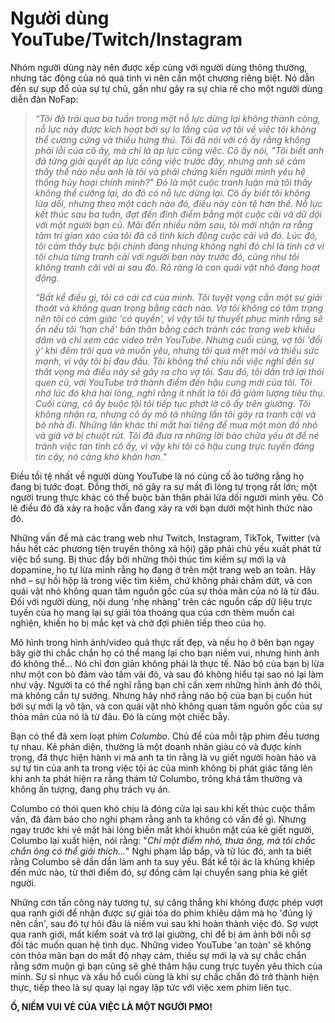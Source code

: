 # Người dùng YouTube/Twitch/Instagram

Nhóm người dùng này nên được xếp cùng với người dùng thông thường, nhưng tác động của nó quá tinh vi nên cần một chương riêng biệt. Nó dẫn đến sự sụp đổ của sự tự chủ, gần như gây ra sự chia rẽ cho một người dùng diễn đàn NoFap:

> *“Tôi đã trải qua ba tuần trong một nỗ lực dừng lại không thành công, nỗ lực này được kích hoạt bởi sự lo lắng của vợ tôi về việc tôi không thể cương cứng và thiếu hứng thú. Tôi đã nói với cô ấy rằng không phải lỗi của cô ấy, mà chỉ là áp lực công việc. Cô ấy nói, "Tôi biết anh đã từng giải quyết áp lực công việc trước đây, nhưng anh sẽ cảm thấy thế nào nếu anh là tôi và phải chứng kiến người mình yêu hệ thống hủy hoại chính mình?" Đó là một cuộc tranh luận mà tôi thấy không thể cưỡng lại, do đó có nỗ lực dừng lại. Cô ấy biết tôi không lừa dối, nhưng theo một cách nào đó, điều này còn tệ hơn thế. Nỗ lực kết thúc sau ba tuần, đạt đến đỉnh điểm bằng một cuộc cãi vã dữ dội với một người bạn cũ. Mãi đến nhiều năm sau, tôi mới nhận ra rằng tâm trí gian xảo của tôi đã cố tình kích động cuộc cãi vã đó. Lúc đó, tôi cảm thấy bực bội chính đáng nhưng không nghĩ đó chỉ là tình cờ vì tôi chưa từng tranh cãi với người bạn này trước đó, cũng như tôi không tranh cãi với ai sau đó. Rõ ràng là con quái vật nhỏ đang hoạt động.*
>
> *“Bất kể điều gì, tôi có cái cớ của mình. Tôi tuyệt vọng cần một sự giải thoát và không quan trọng bằng cách nào. Vợ tôi không có tâm trạng nên tôi có cảm giác 'có quyền', vì vậy tôi tự thuyết phục mình rằng sẽ ổn nếu tôi 'hạn chế' bản thân bằng cách tránh các trang web khiêu dâm và chỉ xem các video trên YouTube. Nhưng cuối cùng, vợ tôi 'đổi ý' khi đêm trôi qua và muốn yêu, nhưng tôi quá mệt mỏi và thiếu sức mạnh, vì vậy tôi bị đau đầu. Tôi không thể chịu nổi việc nghĩ đến sự thất vọng mà điều này sẽ gây ra cho vợ tôi. Sau đó, tôi dần trở lại thói quen cũ, với YouTube trở thành điểm đến hậu cung mới của tôi. Tôi nhớ lúc đó khá hài lòng, nghĩ rằng ít nhất là tôi đã giảm lượng tiêu thụ. Cuối cùng, cô ấy buộc tội tôi tiếp tục phớt lờ cô ấy trên giường. Tôi không nhận ra, nhưng cô ấy mô tả những lần tôi gây ra tranh cãi và bỏ nhà đi. Những lần khác thì mất hai tiếng để mua một món đồ nhỏ và giả vờ bị chuột rút. Tôi đã đưa ra những lời bào chữa yếu ớt để né tránh việc tán tỉnh cô ấy, vì vậy khi tôi có hậu cung trực tuyến đáng tin cậy, nó càng khó khăn hơn.*"

Điều tồi tệ nhất về người dùng YouTube là nó củng cố ảo tưởng rằng họ đang bị tước đoạt. Đồng thời, nó gây ra sự mất đi lòng tự trọng rất lớn; một người trung thực khác có thể buộc bản thân phải lừa dối người mình yêu. Có lẽ điều đó đã xảy ra hoặc vẫn đang xảy ra với bạn dưới một hình thức nào đó.

Những vấn đề mà các trang web như Twitch, Instagram, TikTok, Twitter (và hầu hết các phương tiện truyền thông xã hội) gặp phải chủ yếu xuất phát từ việc bổ sung. Bị thúc đẩy bởi những thôi thúc tìm kiếm sự mới lạ và dopamine, họ tự lừa mình rằng họ đang ở trên một trang web an toàn. Hãy nhớ – sự hồi hộp là trong việc tìm kiếm, chứ không phải chấm dứt, và con quái vật nhỏ không quan tâm nguồn gốc của sự thỏa mãn của nó là từ đâu. Đối với người dùng, nội dung 'nhẹ nhàng' trên các nguồn cấp dữ liệu trực tuyến của họ mang lại sự giải tỏa thoáng qua của cơn thèm muốn cai nghiện, khiến họ bị mắc kẹt và chờ đợi phiên tiếp theo của họ.

Mô hình trong hình ảnh/video quả thực rất đẹp, và nếu họ ở bên bạn ngay bây giờ thì chắc chắn họ có thể mang lại cho bạn niềm vui, nhưng hình ảnh đó không thể… Nó chỉ đơn giản không phải là thực tế. Não bộ của bạn bị lừa như một con bò đâm vào tấm vải đỏ, và sau đó không hiểu tại sao nó lại làm như vậy. Người ta có thể nghĩ rằng bạn chỉ cần xem những hình ảnh đó thôi, mà không cần tự sướng. Nhưng hãy nhớ rằng não bộ của bạn bị cuốn hút bởi sự mới lạ vô tận, và con quái vật nhỏ không quan tâm nguồn gốc của sự thỏa mãn của nó là từ đâu. Đó là cùng một chiếc bẫy.

Bạn có thể đã xem loạt phim *Columbo*. Chủ đề của mỗi tập phim đều tương tự nhau. Kẻ phản diện, thường là một doanh nhân giàu có và được kính trọng, đã thực hiện hành vi mà anh ta tin rằng là vụ giết người hoàn hảo và sự tự tin của anh ta trong việc tội ác của mình không bị phát giác tăng lên khi anh ta phát hiện ra rằng thám tử Columbo, trông khá tầm thường và không ấn tượng, đang phụ trách vụ án.

Columbo có thói quen khó chịu là đóng cửa lại sau khi kết thúc cuộc thẩm vấn, đã đảm bảo cho nghi phạm rằng anh ta không có vấn đề gì. Nhưng ngay trước khi vẻ mặt hài lòng biến mất khỏi khuôn mặt của kẻ giết người, Columbo lại xuất hiện, nói rằng: "*Chỉ một điểm nhỏ, thưa ông, mà tôi chắc chắn ông có thể giải thích…*" Nghi phạm lắp bắp, và từ lúc đó, anh ta biết rằng Columbo sẽ dần dần làm anh ta suy yếu. Bất kể tội ác là khủng khiếp đến mức nào, từ thời điểm đó, sự đồng cảm lại chuyển sang phía kẻ giết người.

Những cơn tấn công này tương tự, sự căng thẳng khi không được phép vượt qua ranh giới để nhận được sự giải tỏa do phim khiêu dâm mà họ 'đúng lý nên cần', sau đó tự hỏi đâu là niềm vui sau khi hoàn thành việc đó. Sợ vượt qua ranh giới, mất kiểm soát và trở lại giường, chỉ để bị ám ảnh bởi nỗi sợ đối tác muốn quan hệ tình dục. Những video YouTube 'an toàn' sẽ không còn thỏa mãn bạn do mất độ nhạy cảm, thiếu sự mới lạ và sự chắc chắn rằng sớm muộn gì bạn cũng sẽ ghé thăm hậu cung trực tuyến yêu thích của mình. Sự sỉ nhục và xấu hổ cuối cùng là khi sự chắc chắn đó trở thành hiện thực, tiếp theo là sự quay lại ngay lập tức với việc xem phim liên tục.

**Ồ, NIỀM VUI VẺ CỦA VIỆC LÀ MỘT NGƯỜI PMO!**
